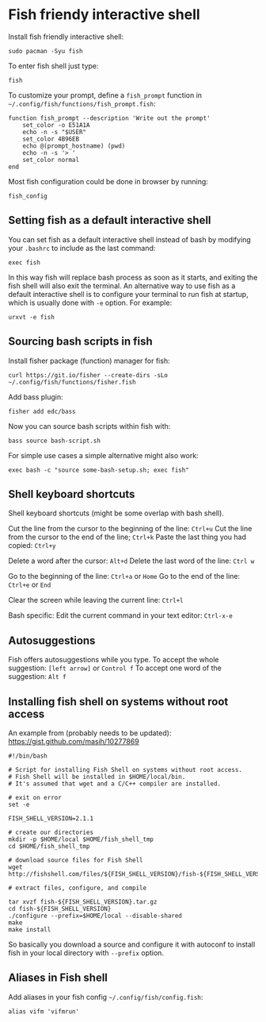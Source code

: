 # Fish friendy interactive shell

Install fish friendly interactive shell:
```
sudo pacman -Syu fish
```

To enter fish shell just type:
```
fish
```

To customize your prompt, define a `fish_prompt` function in `~/.config/fish/functions/fish_prompt.fish`:
```
function fish_prompt --description 'Write out the prompt'
	set_color -o E51A1A
	echo -n -s "$USER"
	set_color 4B96EB 
	echo @(prompt_hostname) (pwd)
	echo -n -s '> '
	set_color normal
end
```

Most fish configuration could be done in browser by running:
```
fish_config
```

## Setting fish as a default interactive shell

You can set fish as a default interactive shell instead of bash by modifying your `.bashrc` to include as the last command:
```
exec fish
```

In this way fish will replace bash process as soon as it starts, and exiting the fish shell will also exit the terminal. An alternative way to use fish as a default interactive shell is to configure your terminal to run fish at startup, which is usually done with `-e` option. For example:
```
urxvt -e fish
```

## Sourcing bash scripts in fish

Install fisher package (function) manager for fish:
```
curl https://git.io/fisher --create-dirs -sLo ~/.config/fish/functions/fisher.fish
```

Add bass plugin:
```
fisher add edc/bass
```

Now you can source bash scripts within fish with:
```
bass source bash-script.sh
```

For simple use cases a simple alternative might also work:
```
exec bash -c "source some-bash-setup.sh; exec fish"
```

## Shell keyboard shortcuts

Shell keyboard shortcuts (might be some overlap with bash shell).

Cut the line from the cursor to the beginning of the line: `Ctrl+u`
Cut the line from the cursor to the end of the line; `Ctrl+k`
Paste the last thing you had copied: `Ctrl+y`

Delete a word after the cursor: `Alt+d`
Delete the last word of the line: `Ctrl w`

Go to the beginning of the line: `Ctrl+a` or `Home`
Go to the end of the line: `Ctrl+e` or `End`

Clear the screen while leaving the current line: `Ctrl+l`

Bash specific:
Edit the current command in your text editor: `Ctrl-x-e`

## Autosuggestions

Fish offers autosuggestions while you type.
To accept the whole suggestion: `[left arrow]` or `Control f`
To accept one word of the suggestion: `Alt f`

## Installing fish shell on systems without root access

An example from (probably needs to be updated):
<https://gist.github.com/masih/10277869>

```
#!/bin/bash
 
# Script for installing Fish Shell on systems without root access.
# Fish Shell will be installed in $HOME/local/bin.
# It's assumed that wget and a C/C++ compiler are installed.
 
# exit on error
set -e
 
FISH_SHELL_VERSION=2.1.1
 
# create our directories
mkdir -p $HOME/local $HOME/fish_shell_tmp
cd $HOME/fish_shell_tmp
 
# download source files for Fish Shell
wget http://fishshell.com/files/${FISH_SHELL_VERSION}/fish-${FISH_SHELL_VERSION}.tar.gz
 
# extract files, configure, and compile

tar xvzf fish-${FISH_SHELL_VERSION}.tar.gz
cd fish-${FISH_SHELL_VERSION}
./configure --prefix=$HOME/local --disable-shared
make
make install
```

So basically you download a source and configure it with autoconf to install fish in your local directory with `--prefix` option. 

## Aliases in Fish shell

Add aliases in your fish config `~/.config/fish/config.fish`:
```
alias vifm 'vifmrun'
```

